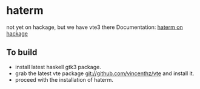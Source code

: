 haterm
======

not yet on hackage, but we have vte3 there
Documentation: [haterm on hackage](http://hackage.haskell.org/package/haterm)

To build
--------

* install latest haskell gtk3 package.
* grab the latest vte package [git://github.com/vincenthz/vte](https://github.com/vincenthz/vte) and install it.
* proceed with the installation of haterm.
